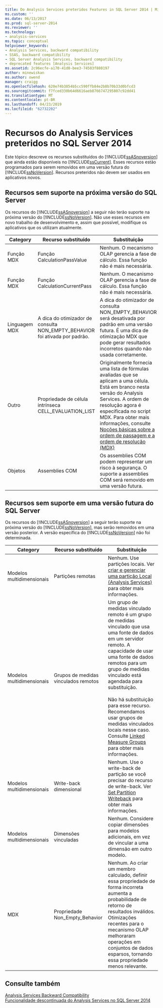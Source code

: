 ```yaml
---
title: Do Analysis Services preteridos Features in SQL Server 2014 | Microsoft Docs
ms.custom: ''
ms.date: 06/13/2017
ms.prod: sql-server-2014
ms.reviewer: ''
ms.technology:
- analysis-services
ms.topic: conceptual
helpviewer_keywords:
- Analysis Services, backward compatibility
- SSAS, backward compatibility
- SQL Server Analysis Services, backward compatibility
- deprecated features [Analysis Services]
ms.assetid: 2c96ecfe-a170-41d0-bee3-74503f880197
author: minewiskan
ms.author: owend
manager: craigg
ms.openlocfilehash: 620e74b3854b5cc590ffb84e2b8b70b33d0bfcd3
ms.sourcegitcommit: f7fced330b64d6616aeb8766747295807c92dd41
ms.translationtype: MT
ms.contentlocale: pt-BR
ms.lasthandoff: 04/23/2019
ms.locfileid: "62732202"
---
```

# <a name="deprecated-analysis-services-features-in-sql-server-2014"></a>Recursos do Analysis Services preteridos no SQL Server 2014
  Este tópico descreve os recursos substituídos do [!INCLUDE[ssASnoversion](../includes/ssasnoversion-md.md)] que ainda estão disponíveis no [!INCLUDE[ssCurrent](../includes/sscurrent-md.md)]. Esses recursos estão programados para serem removidos em uma versão futura do [!INCLUDE[ssNoVersion](../includes/ssnoversion-md.md)]. Recursos preteridos não devem ser usados em aplicativos novos.  
  
## <a name="features-not-supported-in-the-next-version-of-sql-server"></a>Recursos sem suporte na próxima versão do SQL Server  
 Os recursos do [!INCLUDE[ssASnoversion](../includes/ssasnoversion-md.md)] a seguir não terão suporte na próxima versão do [!INCLUDE[ssNoVersion](../includes/ssnoversion-md.md)]. Não use esses recursos em novo trabalho de desenvolvimento e, assim que possível, modifique os aplicativos que os utilizam atualmente.  
  
|Category|Recurso substituído|Substituição|  
|--------------|------------------------|-----------------|  
|Função MDX|Função CalculationPassValue|Nenhum. O mecanismo OLAP gerencia a fase de cálculo. Essa função não é mais necessária.|  
|Função MDX|Função CalculationCurrentPass|Nenhum. O mecanismo OLAP gerencia a fase de cálculo. Essa função não é mais necessária.|  
|Linguagem MDX|A dica do otimizador de consulta NON_EMPTY_BEHAVIOR foi ativada por padrão.|A dica do otimizador de consulta NON_EMPTY_BEHAVIOR será desativada por padrão em uma versão futura. É uma dica de otimização MDX que pode gerar resultados incorretos quando não usada corretamente.|  
|Outro|Propriedade de célula intrínseca CELL_EVALUATION_LIST|Originalmente fornecia uma lista de fórmulas avaliadas que se aplicam a uma célula. Está em branco nesta versão do Analysis Services.  A ordem de resolução agora é especificada no script MDX. Para obter mais informações, consulte [Noções básicas sobre a ordem de passagem e a ordem de resolução &#40;MDX&#41;](multidimensional-models/mdx/mdx-data-manipulation-understanding-pass-order-and-solve-order.md)|  
|Objetos|Assemblies COM|Os assemblies COM podem representar um risco à segurança. O suporte a assemblies COM será removido em uma versão futura.|  
  
## <a name="features-not-supported-in-a-future-version-of-sql-server"></a>Recursos sem suporte em uma versão futura do SQL Server  
 Os recursos do [!INCLUDE[ssASnoversion](../includes/ssasnoversion-md.md)] a seguir terão suporte na próxima versão do [!INCLUDE[ssNoVersion](../includes/ssnoversion-md.md)], mas serão removidos em uma versão posterior. A versão específica do [!INCLUDE[ssNoVersion](../includes/ssnoversion-md.md)] não foi determinada.  
  
|Category|Recurso substituído|Substituição|  
|--------------|------------------------|-----------------|  
|Modelos multidimensionais|Partições remotas|Nenhum. Use partições locais. Ver [criar e gerenciar uma partição Local &#40;Analysis Services&#41; ](multidimensional-models/create-and-manage-a-local-partition-analysis-services.md) para obter mais informações.|  
|Modelos multidimensionais|Grupos de medidas vinculados remotos|Um grupo de medidas vinculado remoto é um grupo de medidas vinculado que usa uma fonte de dados em um servidor remoto. A capacidade de usar uma fonte de dados remotos para um grupo de medidas vinculado está agendada para substituição.<br /><br /> Não há substituição para esse recurso. Recomendamos usar grupos de medidas vinculados locais nesse caso. Consulte [Linked Measure Groups](multidimensional-models/linked-measure-groups.md) para obter mais informações.|  
|Modelos multidimensionais|Write-back dimensional|Nenhum. Use o write-back de partição se você precisar do recurso de write-back. Ver [Set Partition Writeback](multidimensional-models/set-partition-writeback.md) para obter mais informações.|  
|Modelos multidimensionais|Dimensões vinculadas|Nenhum. Considere copiar dimensões para modelos adicionais, em vez de vincular a uma dimensão em outro modelo.|  
|MDX|Propriedade Non_Empty_Behavior|Nenhum. Ao criar um membro calculado, definir essa propriedade de forma incorreta aumenta a probabilidade de retorno de resultados inválidos. Otimizações recentes para o mecanismo OLAP melhoraram operações em conjuntos de dados esparsos, tornando essa propriedade menos relevante.|  
  
## <a name="see-also"></a>Consulte também  
 [Analysis Services Backward Compatibility](analysis-services-backward-compatibility.md)   
 [Funcionalidade descontinuada do Analysis Services no SQL Server 2014](discontinued-analysis-services-functionality-in-sql-server-2014.md)  
  
  
